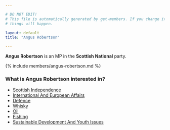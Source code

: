 ```yaml
---

# DO NOT EDIT!
# This file is automatically generated by get-members. If you change it, bad
# things will happen.

layout: default
title: "Angus Robertson"

---
```


**Angus Robertson** is an MP in the **Scottish National** party.

{% include members/angus-robertson.md %}

### What is Angus Robertson interested in?


* [Scottish Independence](/interests/scottish-independence.html)
* [International And European Affairs](/interests/international-and-european-affairs.html)
* [Defence](/interests/defence.html)
* [Whisky](/interests/whisky.html)
* [Oil](/interests/oil.html)
* [Fishing](/interests/fishing.html)
* [Sustainable Development And Youth Issues](/interests/sustainable-development-and-youth-issues.html)
